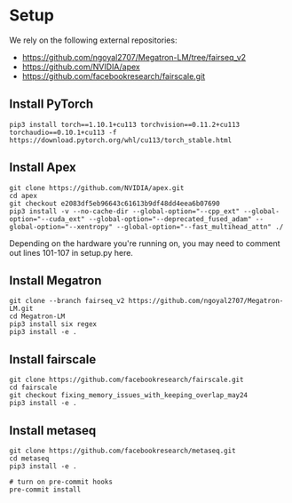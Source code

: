 # Setup

We rely on the following external repositories:
* https://github.com/ngoyal2707/Megatron-LM/tree/fairseq_v2
* https://github.com/NVIDIA/apex
* https://github.com/facebookresearch/fairscale.git

## Install PyTorch
```
pip3 install torch==1.10.1+cu113 torchvision==0.11.2+cu113 torchaudio==0.10.1+cu113 -f https://download.pytorch.org/whl/cu113/torch_stable.html
```
## Install Apex
```
git clone https://github.com/NVIDIA/apex.git
cd apex
git checkout e2083df5eb96643c61613b9df48dd4eea6b07690
pip3 install -v --no-cache-dir --global-option="--cpp_ext" --global-option="--cuda_ext" --global-option="--deprecated_fused_adam" --global-option="--xentropy" --global-option="--fast_multihead_attn" ./
```
Depending on the hardware you're running on, you may need to comment out lines 101-107 in setup.py here.
## Install Megatron
```
git clone --branch fairseq_v2 https://github.com/ngoyal2707/Megatron-LM.git
cd Megatron-LM
pip3 install six regex
pip3 install -e .
```
## Install fairscale
```
git clone https://github.com/facebookresearch/fairscale.git
cd fairscale
git checkout fixing_memory_issues_with_keeping_overlap_may24
pip3 install -e .
```
## Install metaseq
```
git clone https://github.com/facebookresearch/metaseq.git
cd metaseq
pip3 install -e .

# turn on pre-commit hooks
pre-commit install
```